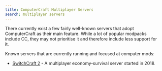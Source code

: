 ```yaml
---
title: ComputerCraft Multiplayer Servers
search: multiplayer servers
---
```

There currently exist a few fairly well-known servers that adopt ComputerCraft as their main feature.
While a lot of popular modpacks include CC, they may not prioritise it and therefore include less support for it.

Known servers that are currently running and focused at computer mods:
- [SwitchCraft 2](https://www.technicpack.net/modpack/officialswitchcraft.863735) - A multiplayer economy-survival server started in 2018.
